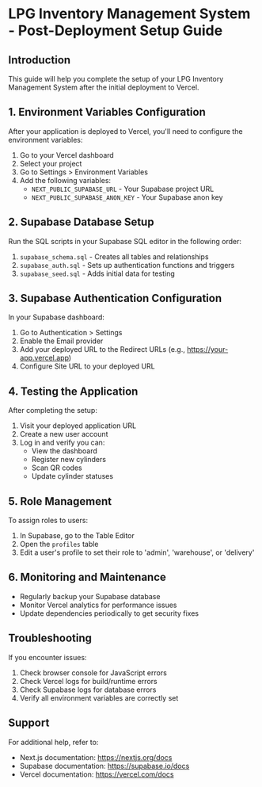 # LPG Inventory Management System - Post-Deployment Setup Guide

## Introduction
This guide will help you complete the setup of your LPG Inventory Management System after the initial deployment to Vercel.

## 1. Environment Variables Configuration
After your application is deployed to Vercel, you'll need to configure the environment variables:

1. Go to your Vercel dashboard
2. Select your project
3. Go to Settings > Environment Variables
4. Add the following variables:
   - `NEXT_PUBLIC_SUPABASE_URL` - Your Supabase project URL
   - `NEXT_PUBLIC_SUPABASE_ANON_KEY` - Your Supabase anon key

## 2. Supabase Database Setup
Run the SQL scripts in your Supabase SQL editor in the following order:

1. `supabase_schema.sql` - Creates all tables and relationships
2. `supabase_auth.sql` - Sets up authentication functions and triggers
3. `supabase_seed.sql` - Adds initial data for testing

## 3. Supabase Authentication Configuration
In your Supabase dashboard:

1. Go to Authentication > Settings
2. Enable the Email provider
3. Add your deployed URL to the Redirect URLs (e.g., https://your-app.vercel.app)
4. Configure Site URL to your deployed URL

## 4. Testing the Application
After completing the setup:

1. Visit your deployed application URL
2. Create a new user account
3. Log in and verify you can:
   - View the dashboard
   - Register new cylinders
   - Scan QR codes
   - Update cylinder statuses

## 5. Role Management
To assign roles to users:

1. In Supabase, go to the Table Editor
2. Open the `profiles` table
3. Edit a user's profile to set their role to 'admin', 'warehouse', or 'delivery'

## 6. Monitoring and Maintenance
- Regularly backup your Supabase database
- Monitor Vercel analytics for performance issues
- Update dependencies periodically to get security fixes

## Troubleshooting
If you encounter issues:

1. Check browser console for JavaScript errors
2. Check Vercel logs for build/runtime errors
3. Check Supabase logs for database errors
4. Verify all environment variables are correctly set

## Support
For additional help, refer to:
- Next.js documentation: https://nextjs.org/docs
- Supabase documentation: https://supabase.io/docs
- Vercel documentation: https://vercel.com/docs